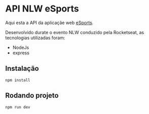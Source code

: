 # API NLW eSports

Aqui esta a API da aplicaçãe web [eSports](https://github.com/RodrigoVitor/NLW-eSports).

Desenvolvido durate o evento NLW conduzido pela Rocketseat, as tecnologias utilizadas foram:
* NodeJs
* express 

## Instalação
 `npm install`

## Rodando projeto
 `npm run dev`
